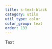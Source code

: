 ```yaml
---
title: s-text-black
category: utils
util_type: color
color_group: text
order: 133
---
```

<div class="s-text-black">Text</div>